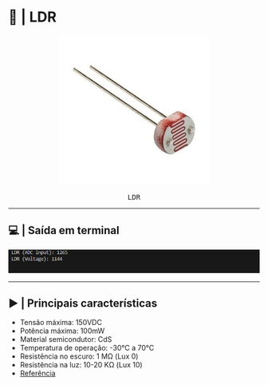 # 🔦 | LDR

<div align = center>  
  <kbd>
    <img src = "img/ldr.png" widht = 500px height = 300px>
  </p>
    <p align = center>
      LDR
    </p>
  </kbd>
</div>

---

## 💻 | Saída em terminal

  <div align = center>
  <img src = "img/saida_ldr.png">
  </div>
  
--- 
## ▶️ | Principais características

- Tensão máxima: 150VDC
- Potência máxima: 100mW
- Material semicondutor: CdS
- Temperatura de operação:  -30°C a 70°C
- Resistência no escuro: 1 MΩ (Lux 0)
- Resistência na luz: 10-20 KΩ (Lux 10)
- [Referência](https://www.makerhero.com/produto/sensor-de-luminosidade-ldr-5mm/)
